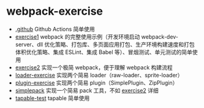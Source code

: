 # webpack-exercise

- [.github](./.github)    Github Actions 简单使用
- [exercise1](./exercise1)    webpack 的完整使用示例（开发环境启动 webpack-dev-server、dll 优化策略、打包库、多页面应用打包、生产环境构建速度和打包体积优化策略、集成 ESLint、集成 Babel 等）、冒烟测试、单元测试的简单使用
- [exercise2](./exercise2)    实现一个极简 webpack，便于理解 webpack 构建流程
- [loader-exercise](./loader-exercise)    实现两个简易 loader（raw-loader、sprite-loader）
- [plugin-exercise](./plugin-exercise)    实现两个简易 plugin（SimplePlugin、ZipPlugin）
- [simplepack](./simplepack)    实现一个简易 pack 工具，不如 [exercise2](./exercise2) 详细
- [tapable-test](./tapable-test)    tapable 简单使用